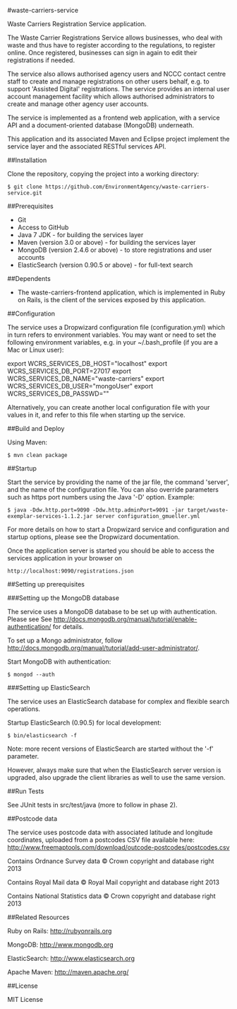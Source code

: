 
#waste-carriers-service

Waste Carriers Registration Service application.

The Waste Carrier Registrations Service allows businesses, who deal with waste and thus have to register according to the regulations, to register online. Once registered, businesses can sign in again to edit their registrations if needed.

The service also allows authorised agency users and NCCC contact centre staff to create and manage registrations on other users behalf, e.g. to support 'Assisted Digital' registrations. The service provides an internal user account management facility which allows authorised administrators to create and manage other agency user accounts.

The service is implemented as a frontend web application, with a service API and a document-oriented database (MongoDB) underneath.

This application and its associated Maven and Eclipse project implement the service layer and the associated RESTful services API.

##Installation


Clone the repository, copying the project into a working directory:

	$ git clone https://github.com/EnvironmentAgency/waste-carriers-service.git


##Prerequisites


* Git
* Access to GitHub
* Java 7 JDK - for building the services layer
* Maven (version 3.0 or above) - for building the services layer
* MongoDB (version 2.4.6 or above) - to store registrations and user accounts
* ElasticSearch (version 0.90.5 or above) - for full-text search

##Dependents

* The waste-carriers-frontend application, which is implemented in Ruby on Rails, is the client of the services exposed by this application.

##Configuration

The service uses a Dropwizard configuration file (configuration.yml) which in turn refers to environment variables.
You may want or need to set the following environment variables, e.g. in your ~/.bash_profile (if you are a Mac or Linux user):

export WCRS_SERVICES_DB_HOST="localhost"
export WCRS_SERVICES_DB_PORT=27017
export WCRS_SERVICES_DB_NAME="waste-carriers"
export WCRS_SERVICES_DB_USER="mongoUser"
export WCRS_SERVICES_DB_PASSWD="<your-mongo-password>"

Alternatively, you can create another local configuration file with your values in it, and refer to this file when starting up the service.

##Build and Deploy

Using Maven:

	$ mvn clean package


##Startup

Start the service by providing the name of the jar file, the command 'server', and the name of the configuration file.
You can also override parameters such as https port numbers using the Java '-D' option. Example:

    $ java -Ddw.http.port=9090 -Ddw.http.adminPort=9091 -jar target/waste-exemplar-services-1.1.2.jar server configuration_gmueller.yml

For more details on how to start a Dropwizard service and configuration and startup options, please see the Dropwizard documentation.

Once the application server is started you should be able to access the services application in your browser on

	http://localhost:9090/registrations.json


##Setting up prerequisites

###Setting up the MongoDB database

The service uses a MongoDB database to be set up with authentication. Please see See http://docs.mongodb.org/manual/tutorial/enable-authentication/ for details.

To set up a Mongo administrator, follow http://docs.mongodb.org/manual/tutorial/add-user-administrator/.

Start MongoDB with authentication:

	$ mongod --auth

###Setting up ElasticSearch

The service uses an ElasticSearch database for complex and flexible search operations.

Startup ElasticSearch (0.90.5) for local development:

	$ bin/elasticsearch -f

Note: more recent versions of ElasticSearch are started without the '-f' parameter.

However, always make sure that when the ElasticSearch server version is upgraded, also upgrade the client libraries
as well to use the same version.



##Run Tests

See JUnit tests in src/test/java (more to follow in phase 2).

##Postcode data

The service uses postcode data with associated latitude and longitude coordinates, uploaded from a postcodes CSV file available here:
http://www.freemaptools.com/download/outcode-postcodes/postcodes.csv

Contains Ordnance Survey data © Crown copyright and database right 2013

Contains Royal Mail data © Royal Mail copyright and database right 2013

Contains National Statistics data © Crown copyright and database right 2013


##Related Resources

Ruby on Rails: http://rubyonrails.org

MongoDB: http://www.mongodb.org

ElasticSearch: http://www.elasticsearch.org

Apache Maven: http://maven.apache.org/


##License

MIT License
